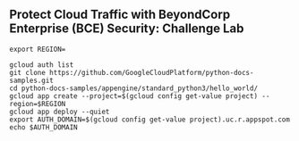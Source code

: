 

## Protect Cloud Traffic with BeyondCorp Enterprise (BCE) Security: Challenge Lab



```
export REGION=
```
```
gcloud auth list
git clone https://github.com/GoogleCloudPlatform/python-docs-samples.git
cd python-docs-samples/appengine/standard_python3/hello_world/
gcloud app create --project=$(gcloud config get-value project) --region=$REGION
gcloud app deploy --quiet
export AUTH_DOMAIN=$(gcloud config get-value project).uc.r.appspot.com
echo $AUTH_DOMAIN
```
